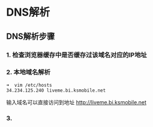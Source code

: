 # DNS解析

## DNS解析步骤

### 1. 检查浏览器缓存中是否缓存过该域名对应的IP地址

### 2. 本地域名解析
```
➜  vim /etc/hosts
34.234.125.240 liveme.bi.ksmobile.net
```
输入域名可以直接访问到地址
http://liveme.bi.ksmobile.net

### 3. 